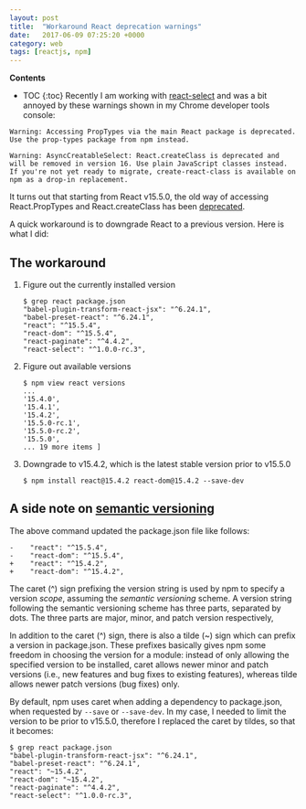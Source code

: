 ```yaml
---
layout: post
title:  "Workaround React deprecation warnings"
date:   2017-06-09 07:25:20 +0000
category: web
tags: [reactjs, npm]
---
```


**Contents**
* TOC
{:toc}
Recently I am working with
[react-select](https://github.com/JedWatson/react-select/) and was a bit
annoyed by these warnings shown in my Chrome developer tools console:

```
Warning: Accessing PropTypes via the main React package is deprecated. Use the prop-types package from npm instead.

Warning: AsyncCreatableSelect: React.createClass is deprecated and will be removed in version 16. Use plain JavaScript classes instead. If you're not yet ready to migrate, create-react-class is available on npm as a drop-in replacement.
```

It turns out that starting from React v15.5.0, the old way of accessing React.PropTypes and React.createClass has been [deprecated](https://facebook.github.io/react/blog/2017/04/07/react-v15.5.0.html).

A quick workaround is to downgrade React to a previous version. Here is what I did:

## The workaround

1. Figure out the currently installed version

    ```
    $ grep react package.json 
    "babel-plugin-transform-react-jsx": "^6.24.1",
    "babel-preset-react": "^6.24.1",
    "react": "^15.5.4",
    "react-dom": "^15.5.4",
    "react-paginate": "^4.4.2",
    "react-select": "^1.0.0-rc.3",
    ```

2. Figure out available versions

    ```
    $ npm view react versions
    ...
    '15.4.0',
    '15.4.1',
    '15.4.2',
    '15.5.0-rc.1',
    '15.5.0-rc.2',
    '15.5.0',
    ... 19 more items ]
    ```

3. Downgrade to v15.4.2, which is the latest stable version prior to v15.5.0

    ```
    $ npm install react@15.4.2 react-dom@15.4.2 --save-dev  
    ```

## A side note on [semantic versioning](http://semver.org)

The above command updated the package.json file like follows:

```
-    "react": "^15.5.4",
-    "react-dom": "^15.5.4",
+    "react": "^15.4.2",
+    "react-dom": "^15.4.2",
```

The caret (^) sign prefixing the version string is used by npm to specify a version _scope_, assuming the _semantic versioning_ scheme. A version string following the semantic versioning scheme has three parts, separated by dots. The three parts are major, minor, and patch version respectively, 

In addition to the caret (^) sign, there is also a tilde (~) sign which can prefix a version in package.json. These prefixes basically gives npm some freedom in choosing the version for a module: instead of only allowing the specified version to be installed, caret allows newer minor and patch versions (i.e., new features and bug fixes to existing features), whereas tilde allows newer patch versions (bug fixes) only.

By default, npm uses caret when adding a dependency to package.json, when requested by `--save` or `--save-dev`. In my case, I needed to limit the version to be prior to v15.5.0, therefore I replaced the caret by tildes, so that it becomes:

```
$ grep react package.json 
"babel-plugin-transform-react-jsx": "^6.24.1",
"babel-preset-react": "^6.24.1",
"react": "~15.4.2",
"react-dom": "~15.4.2",
"react-paginate": "^4.4.2",
"react-select": "^1.0.0-rc.3",
```
